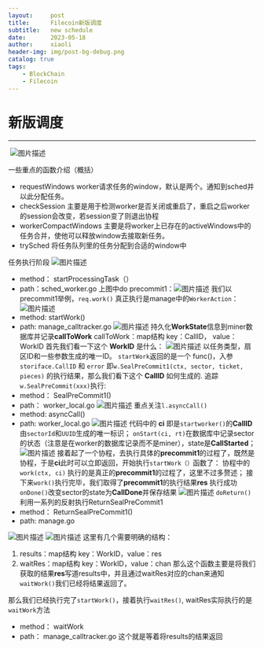 ```yaml
---
layout:     post
title:      Filecoin新版调度
subtitle:   new schedule
date:       2023-05-18
author:     xiaoli
header-img: img/post-bg-debug.png
catalog: true
tags:
    - BlockChain
    - Filecoin
---
```


# 新版调度

----

​​
![图片描述](/filecoin-img/newsched/tapd_45270576_base64_1635991846_16.jpg)

一些重点的函数介绍（概括）
- requestWindows
worker请求任务的window，默认是两个。通知到sched并以此分配任务。
- checkSession
主要是用于检测worker是否关闭或重启了，重启之后worker的session会改变，若session变了则退出协程
- workerCompactWindows
主要是将worker上已存在的activeWindows中的任务合并，使他可以释放window去接取新任务。
- trySched
将任务队列里的任务分配到合适的window中


任务执行阶段
![图片描述](/filecoin-img/newsched/tapd_45270576_base64_1636101427_32.jpg)
- method： startProcessingTask（）
- path：sched_worker.go
上图中do precommit1：![图片描述](/filecoin-img/newsched/tapd_45270576_base64_1636080458_70.jpg)
我们以precommit1举例，`req.work()` 真正执行是manage中的`WorkerAction`：
![图片描述](/filecoin-img/newsched/tapd_45270576_base64_1636080611_100.jpg)
- method: startWork()
- path: manage_calltracker.go
![图片描述](/filecoin-img/newsched/tapd_45270576_base64_1636093423_96.jpg)
持久化**WorkState**信息到miner数据库并记录**callToWork**
callToWork：map结构 key：CallID， value：WorkID
首先我们看一下这个 **WorkID** 是什么：
![图片描述](/filecoin-img/newsched/tapd_45270576_base64_1636091669_20.jpg)
以任务类型，扇区ID和一些参数生成的唯一ID。
`startWork`返回的是一个 func()，入参`storiface.CallID` 和 `error` 即`w.SealPreCommit1(ctx, sector, ticket, pieces)` 的执行结果，那么我们看下这个 **CallID** 如何生成的.
追踪`w.SealPreCommit(xxx)`执行:
- method： SealPreCommit1()
- path： worker_local.go
![图片描述](/filecoin-img/newsched/tapd_45270576_base64_1636081477_66.jpg)
重点关注`l.asyncCall()`
- method: asyncCall()
- path: worker_local.go
![图片描述](/filecoin-img/newsched/tapd_45270576_base64_1636081826_7.jpg)
代码中的 **ci** 即是`startworker()`的**CallID**由`sectorId`和`UUID`生成的唯一标识；
`onStart(ci, rt)`在数据库中记录sector的状态（注意是在worker的数据库记录而不是miner），state是**CallStarted**；
![图片描述](/filecoin-img/newsched/tapd_45270576_base64_1636082358_48.jpg)
接着起了一个协程，去执行具体的**precommit1**的过程了，既然是协程，于是**ci**此时可以立即返回，开始执行`startWork（）`函数了：
协程中的`work(ctx, ci)` 执行的是真正的**precommit1**的过程了，这里不过多赘述；
接下来`work()`执行完毕，我们取得了**precommit1**的执行结果**res**
执行成功`onDone()`改变sector的state为**CallDone**并保存结果
![图片描述](/filecoin-img/newsched/tapd_45270576_base64_1636084092_56.jpg)
`doReturn()` 利用一系列的反射执行ReturnSealPreCommit1
- method： ReturnSealPreCommit1()
- path: manage.go

![图片描述](/filecoin-img/newsched/tapd_45270576_base64_1636084567_68.jpg)
![图片描述](/filecoin-img/newsched/tapd_45270576_base64_1636084606_43.jpg)
这里有几个需要明确的结构：
1. results：map结构 key：WorkID，value：res
2. waitRes：map结构 key：WorkID，value：chan
那么这个函数主要是将我们获取的结果**res**写道results中，并且通过waitRes对应的chan来通知`waitWork()`我们已经将结果返回了。

那么我们已经执行完了`startWork()`，接着执行`waitRes()`, waitRes实际执行的是`waitWork`方法
- method： waitWork
- path： manage_calltracker.go
这个就是等着将results的结果返回













